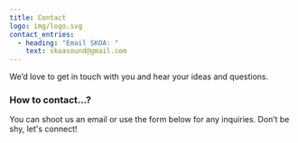 ```yaml
---
title: Contact
logo: img/logo.svg
contact_entries:
  - heading: "Email SKOA: "
    text: skoasound@gmail.com
---
```

We’d love to get in touch with you and hear your ideas and
questions.  

<h3 class="f4 b lh-title mb2">How to contact…?</h3>

You can shoot us an email or use the form below for any inquiries. Don’t be shy, let's connect!